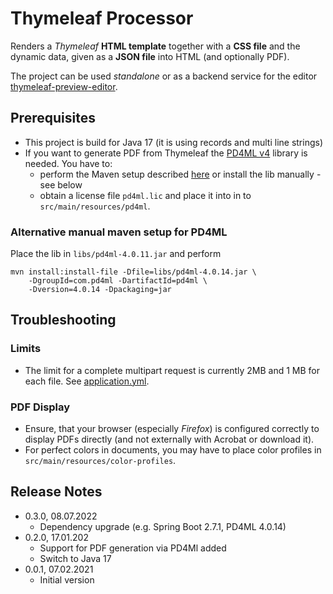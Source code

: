 # Thymeleaf Processor

Renders a *Thymeleaf* **HTML template** together with a **CSS file** and the dynamic data, given as a **JSON file**
into HTML (and optionally PDF).

The project can be used *standalone* or as a backend service for the editor [thymeleaf-preview-editor](https://github.com/giraone/thymeleaf-preview-editor).

## Prerequisites

- This project is build for Java 17 (it is using records and multi line strings)
- If you want to generate PDF from Thymeleaf the [PD4ML v4](https://pd4ml.tech/) library is needed. You have to:
  - perform the Maven setup described [here](https://pd4ml.tech/support-topics/maven/) or install the lib manually - see below
  - obtain a license file `pd4ml.lic` and place it into in to `src/main/resources/pd4ml`.

### Alternative manual maven setup for PD4ML

Place the lib in `libs/pd4ml-4.0.11.jar` and perform

```shell script
mvn install:install-file -Dfile=libs/pd4ml-4.0.14.jar \
    -DgroupId=com.pd4ml -DartifactId=pd4ml \
    -Dversion=4.0.14 -Dpackaging=jar
```

## Troubleshooting

### Limits

- The limit for a complete multipart request is currently 2MB and 1 MB for each file. See [application.yml](src/main/resources/application.yml).

### PDF Display

- Ensure, that your browser (especially *Firefox*) is configured correctly to display PDFs directly (and not externally with Acrobat or download it).
- For perfect colors in documents, you may have to place color profiles in `src/main/resources/color-profiles`.

## Release Notes

- 0.3.0, 08.07.2022
  - Dependency upgrade (e.g. Spring Boot 2.7.1, PD4ML 4.0.14)
- 0.2.0, 17.01.202
  - Support for PDF generation via PD4Ml added
  - Switch to Java 17
- 0.0.1, 07.02.2021
  - Initial version
